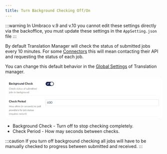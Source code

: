 ```yaml
---
title: Turn Background Checking Off/On
---
```


:::warning
In Umbraco v.9 and v.10 you cannot edit these settings directly via the backoffice, you must update these settings in the `AppSetting.json` file
:::

By default Translation Manager will check the status of submitted jobs every 10 minutes. For some [Connectors](../reference/fundementals/connector) this will mean contacting their API and requesting the status of each job. 

You can change this default behavior in the [Global Settings](../reference/global) of Translation manager.

![Background settings](background.png)


- Background Check - Turn off to stop checking completely.
- Check Period - How may seconds between checks.


:::caution
If you turn off background checking all jobs will have to be manually checked to progress between submitted and received.
:::

  